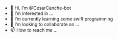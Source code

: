 - 👋 Hi, I’m @CesarCanche-bot
- 👀 I’m interested in ...
- 🌱 I’m currently learning some swift programming
- 💞️ I’m looking to collaborate on ...
- 📫 How to reach me ...

<!---
CesarCanche-bot/CesarCanche-bot is a ✨ special ✨ repository because its `README.md` (this file) appears on your GitHub profile.
You can click the Preview link to take a look at your changes.
--->

